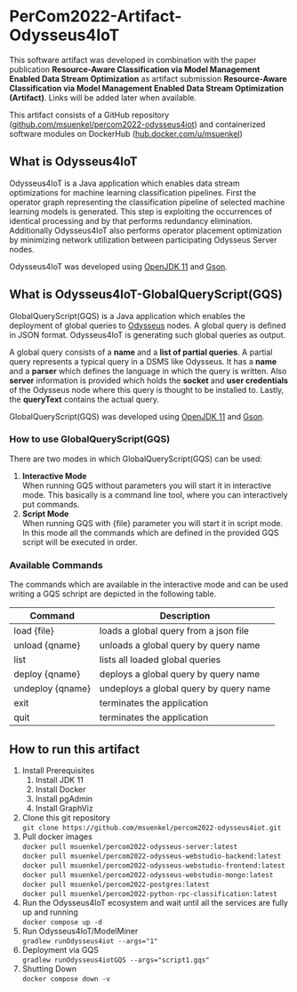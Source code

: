 # PerCom2022-Artifact-Odysseus4IoT
This software artifact was developed in combination with the paper publication **Resource-Aware Classification via Model Management Enabled Data Stream Optimization** as artifact submission **Resource-Aware Classification via Model Management Enabled Data Stream Optimization (Artifact)**. Links will be added later when available.

This artifact consists of a GitHub repository ([github.com/msuenkel/percom2022-odysseus4iot](https://github.com/msuenkel/percom2022-odysseus4iot)) and containerized software modules on DockerHub ([hub.docker.com/u/msuenkel](https://hub.docker.com/u/msuenkel))

## What is Odysseus4IoT
Odysseus4IoT is a Java application which enables data stream optimizations for machine learning classification pipelines. First the operator graph representing the classification pipeline of selected machine learning models is generated. This step is exploiting the occurrences of identical processing and by that performs redundancy elimination. Additionally Odysseus4IoT also performs operator placement optimization by minimizing network utilization between participating Odysseus Server nodes.

Odysseus4IoT was developed using [OpenJDK 11](https://jdk.java.net/java-se-ri/11) and [Gson](https://mvnrepository.com/artifact/com.google.code.gson/gson).

## What is Odysseus4IoT-GlobalQueryScript(GQS)
GlobalQueryScript(GQS) is a Java application which enables the deployment of global queries to [Odysseus](https://odysseus.informatik.uni-oldenburg.de/) nodes. A global query is defined in JSON format. Odysseus4IoT is generating such global queries as output.

A global query consists of a **name** and a **list of partial queries**. A partial query represents a typical query in a DSMS like Odysseus. It has a **name** and a **parser** which defines the language in which the query is written. Also **server** information is provided which holds the **socket** and **user credentials** of the Odysseus node where this query is thought to be installed to. Lastly, the **queryText** contains the actual query.

GlobalQueryScript(GQS) was developed using [OpenJDK 11](https://jdk.java.net/java-se-ri/11) and [Gson](https://mvnrepository.com/artifact/com.google.code.gson/gson).

### How to use GlobalQueryScript(GQS)
There are two modes in which GlobalQueryScript(GQS) can be used:
1. **Interactive Mode**  
When running GQS without parameters you will start it in interactive mode. This basically is a command line tool, where you can interactively put commands.
1. **Script Mode**  
When running GQS with {file} parameter you will start it in script mode. In this mode all the commands which are defined in the provided GQS script will be executed in order.

### Available Commands
The commands which are available in the interactive mode and can be used writing a GQS schript are depicted in the following table.  

| Command          | Description                            |
| ---------------- |  ------------------------------------- |
| load {file}      | loads a global query from a json file  |
| unload {qname}   | unloads a global query by query name   |
| list             | lists all loaded global queries        |
| deploy {qname}   | deploys a global query by query name   |
| undeploy {qname} | undeploys a global query by query name |
| exit             | terminates the application             |
| quit             | terminates the application             |

## How to run this artifact
1. Install Prerequisites
   1. Install JDK 11
   1. Install Docker
   1. Install pgAdmin
   1. Install GraphViz
2. Clone this git repository  
```git clone https://github.com/msuenkel/percom2022-odysseus4iot.git```
3. Pull docker images  
```docker pull msuenkel/percom2022-odysseus-server:latest```  
```docker pull msuenkel/percom2022-odysseus-webstudio-backend:latest```  
```docker pull msuenkel/percom2022-odysseus-webstudio-frontend:latest```  
```docker pull msuenkel/percom2022-odysseus-webstudio-mongo:latest```  
```docker pull msuenkel/percom2022-postgres:latest```  
```docker pull msuenkel/percom2022-python-rpc-classification:latest```
4. Run the Odysseus4IoT ecosystem and wait until all the services are fully up and running  
```docker compose up -d```
5. Run Odysseus4IoT/ModelMiner  
```gradlew runOdysseus4iot --args="1"```
6. Deployment via GQS  
```gradlew runOdysseus4iotGQS --args="script1.gqs"```
7. Shutting Down  
```docker compose down -v```
